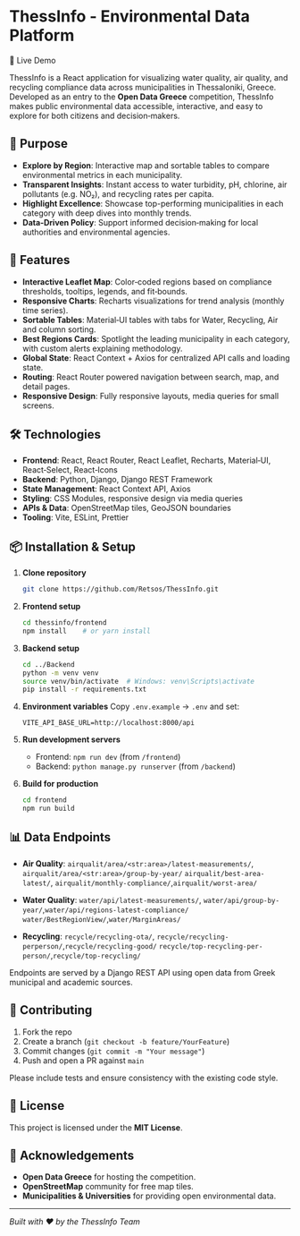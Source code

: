 # ThessInfo - Environmental Data Platform

🔗 Live Demo

ThessInfo is a React application for visualizing water quality, air quality, and recycling compliance data across municipalities in Thessaloniki, Greece. Developed as an entry to the **Open Data Greece** competition, ThessInfo makes public environmental data accessible, interactive, and easy to explore for both citizens and decision‑makers.

## 📌 Purpose

* **Explore by Region**: Interactive map and sortable tables to compare environmental metrics in each municipality.
* **Transparent Insights**: Instant access to water turbidity, pH, chlorine, air pollutants (e.g. NO₂), and recycling rates per capita.
* **Highlight Excellence**: Showcase top-performing municipalities in each category with deep dives into monthly trends.
* **Data‑Driven Policy**: Support informed decision‑making for local authorities and environmental agencies.

## 🚀 Features

* **Interactive Leaflet Map**: Color‑coded regions based on compliance thresholds, tooltips, legends, and fit‑bounds.
* **Responsive Charts**: Recharts visualizations for trend analysis (monthly time series).
* **Sortable Tables**: Material‑UI tables with tabs for Water, Recycling, Air and column sorting.
* **Best Regions Cards**: Spotlight the leading municipality in each category, with custom alerts explaining methodology.
* **Global State**: React Context + Axios for centralized API calls and loading state.
* **Routing**: React Router powered navigation between search, map, and detail pages.
* **Responsive Design**: Fully responsive layouts, media queries for small screens.

## 🛠️ Technologies

* **Frontend**: React, React Router, React Leaflet, Recharts, Material‑UI, React‑Select, React‑Icons
* **Backend**: Python, Django, Django REST Framework
* **State Management**: React Context API, Axios
* **Styling**: CSS Modules, responsive design via media queries
* **APIs & Data**: OpenStreetMap tiles, GeoJSON boundaries
* **Tooling**: Vite, ESLint, Prettier

## 📦 Installation & Setup

1. **Clone repository**

   ```bash
   git clone https://github.com/Retsos/ThessInfo.git
   ```

2. **Frontend setup**

   ```bash
   cd thessinfo/frontend
   npm install    # or yarn install
   ```

3. **Backend setup**

   ```bash
   cd ../Backend
   python -m venv venv
   source venv/bin/activate  # Windows: venv\Scripts\activate
   pip install -r requirements.txt
   ```

4. **Environment variables**
   Copy `.env.example` → `.env` and set:

   ```dotenv
   VITE_API_BASE_URL=http://localhost:8000/api
   ```

5. **Run development servers**

   * Frontend: `npm run dev` (from `/frontend`)
   * Backend: `python manage.py runserver` (from `/backend`)

6. **Build for production**

   ```bash
   cd frontend
   npm run build
   ```

## 📊 Data Endpoints

* **Air Quality**:  `airqualit/area/<str:area>/latest-measurements/`, `airqualit/area/<str:area>/group-by-year/`
                    `airqualit/best-area-latest/`, `airqualit/monthly-compliance/`,`airqualit/worst-area/`
  
* **Water Quality**: `water/api/latest-measurements/`, `water/api/group-by-year/`,`water/api/regions-latest-compliance/`
                     `water/BestRegionView/`,`water/MarginAreas/`
  
* **Recycling**: `recycle/recycling-ota/`, `recycle/recycling-perperson/`,`recycle/recycling-good/`
                 `recycle/top-recycling-per-person/`,`recycle/top-recycling/`
  

Endpoints are served by a Django REST API using open data from Greek municipal and academic sources.

## 🤝 Contributing

1. Fork the repo
2. Create a branch (`git checkout -b feature/YourFeature`)
3. Commit changes (`git commit -m "Your message"`)
4. Push and open a PR against `main`

Please include tests and ensure consistency with the existing code style.

## 📄 License

This project is licensed under the **MIT License**. 

## 🙏 Acknowledgements

* **Open Data Greece** for hosting the competition.
* **OpenStreetMap** community for free map tiles.
* **Municipalities & Universities** for providing open environmental data.

---

*Built with ❤️ by the ThessInfo Team*
